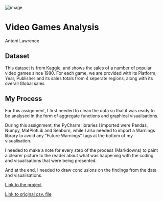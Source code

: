 ![image](https://github.com/TonyLaw22/videogame_sales/assets/157816259/94dee1c2-aaf6-43a1-8a51-1ee7bdca98ce)

# Video Games Analysis
Antoni Lawrence

## Dataset

This dataset is from Kaggle, and shows the sales of a number of popular video games since 1980. For each game, we are provided with its Platform, Year, Publisher and its sales totals from 4 seperate regions, along with its overall Global sales.

## My Process

For this assignment, I first needed to clean the data so that it was ready to be analysed in the form of aggregate functions and graphical visualisations. 

During this assignment, the PyCharm libraries I imported were Pandas, Numpy, MatPlotLib and Seaborn, while I also needed to import a Warnings library to avoid any "Future Warnings" tags at the bottom of my visualisation.

I needed to make a note for every step of the process (Markdowns) to paint a clearer picture to the reader about what was happening with the coding and visualisations that were being presented.

And at the end, I needed to draw conclusions on the findings from the data and visualisations. 

[Link to the project](https://github.com/TonyLaw22/videogame_sales/blob/main/vgproject_new.ipynb)

[Link to original csv. file](https://github.com/TonyLaw22/videogame_sales/blob/main/vgsales.csv)
